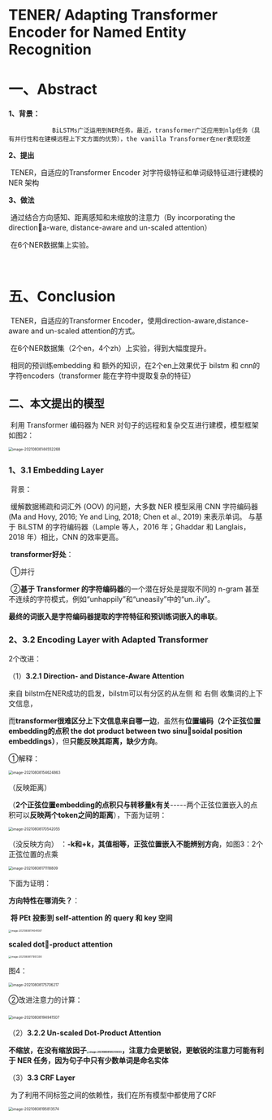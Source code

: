 # TENER/ Adapting Transformer Encoder for Named Entity Recognition

# 一、Abstract

**1、背景：**

 				BiLSTMs广泛运用到NER任务。最近，transformer广泛应用到nlp任务（具有并行性和在建模远程上下文方面的优势），the vanilla Transformer在ner表现较差			

**2、提出**

​					TENER，自适应的Transformer Encoder 对字符级特征和单词级特征进行建模的 NER 架构

**3、做法**

​					通过结合方向感知、距离感知和未缩放的注意力（By incorporating the directiona-ware, distance-aware and un-scaled attention）

​					在6个NER数据集上实验。

​					

# 五、Conclusion

​				 TENER，自适应的Transformer Encoder，使用direction-aware,distance-aware and un-scaled attention的方式。

​					在6个NER数据集（2个en，4个zh）上实验，得到大幅度提升。

​					相同的预训练embedding 和 额外的知识，在2个en上效果优于 bilstm 和 cnn的字符encoders（transformer 能在字符中提取复杂的特征）

## 二、本文提出的模型

​		利用 Transformer 编码器为 NER 对句子的远程和复杂交互进行建模，模型框架如图2：

<img src="pictures/image-20210808144552268.png" alt="image-20210808144552268" style="zoom:50%;" />

### 1、**3.1 Embedding Layer**

​	背景：			

​		缓解数据稀疏和词汇外 (OOV) 的问题，大多数 NER 模型采用 CNN 字符编码器 (Ma and Hovy, 2016; Ye and Ling, 2018; Chen et al., 2019) 来表示单词。 与基于 BiLSTM 的字符编码器（Lample 等人，2016 年；Ghaddar 和 Langlais，2018 年）相比，CNN 的效率更高。

​	**transformer好处**：

​			①并行

​			②**基于 Transformer 的字符编码器**的一个潜在好处是提取不同的 n-gram 甚至不连续的字符模式，例如“unhappily”和“uneasily”中的“un..ily”。

​		**最终的词嵌入是字符编码器提取的字符特征和预训练词嵌入的串联**。

### 2、**3.2 Encoding Layer with Adapted Transformer**

2个改进：

（1）**3.2.1 Direction- and Distance-Aware Attention**			

   来自 bilstm在NER成功的启发，bilstm可以有分区的从左侧 和 右侧 收集词的上下文信息，

而**transformer很难区分上下文信息来自哪一边**，虽然有**位置编码（2个正弦位置embedding的点积 the dot product between two sinusoidal position embeddings）**，但**只能反映其距离，缺少方向**。

①解释：

<img src="pictures/image-20210808154624863.png" alt="image-20210808154624863" style="zoom:50%;" />

（反映距离）

（**2个正弦位置embedding的点积只与转移量k有关**-----两个正弦位置嵌入的点积可以**反映两个token之间的距离**），下面为证明：

<img src="pictures/image-20210808170542055.png" alt="image-20210808170542055" style="zoom:50%;" />

（没反映方向） ：**-k和+k，其值相等，正弦位置嵌入不能辨别方向**，如图3：2个正弦位置的点乘

<img src="pictures/image-20210808171118809.png" alt="image-20210808171118809" style="zoom:50%;" />

下面为证明：

**方向特性在哪消失？**：

​					**将 PEt 投影到 self-attention 的 query 和 key 空间**



<img src="pictures/image-20210808174041087.png" alt="image-20210808174041087" style="zoom: 33%;" />

 **scaled dot-product attention**

<img src="pictures/image-20210808171957290.png" alt="image-20210808171957290" style="zoom:33%;" />

图4：



<img src="pictures/image-20210808175706217.png" alt="image-20210808175706217" style="zoom:50%;" />



②改进注意力的计算：

​		<img src="pictures/image-20210808194941507.png" alt="image-20210808194941507" style="zoom:50%;" />

（2）**3.2.2 Un-scaled Dot-Product Attention**

​				**不缩放，在没有缩放因子<img src="pictures/image-20210808195313033.png" alt="image-20210808195313033" style="zoom:33%;" />，注意力会更敏锐，更敏锐的注意力可能有利于 NER 任务，因为句子中只有少数单词是命名实体**

（3）**3.3 CRF Layer**

​			为了利用不同标签之间的依赖性，我们在所有模型中都使用了CRF

<img src="pictures/image-20210808195813574.png" alt="image-20210808195813574" style="zoom:50%;" />


